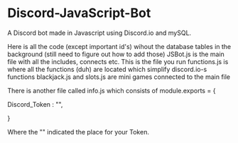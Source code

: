 # Discord-JavaScript-Bot
A Discord bot made in Javascript using Discord.io and mySQL.

Here is all the code (except important id's) wihout the database tables in the background (still need to figure out how to add those)
JSBot.js is the main file with all the includes, connects etc. This is the file you run
functions.js is where all the functions (duh) are located which simplify discord.io-s functions
blackjack.js and slots.js are mini games connected to the main file

There is another file called info.js which consists of
  module.exports = {

  Discord_Token : "",

  }
  
Where the "" indicated the place for your Token.
